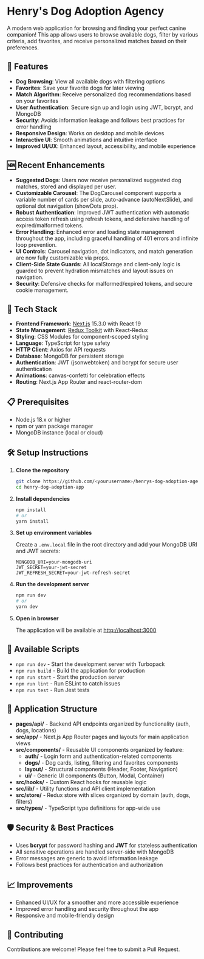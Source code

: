 # Henry's Dog Adoption Agency

A modern web application for browsing and finding your perfect canine companion! This app allows users to browse available dogs, filter by various criteria, add favorites, and receive personalized matches based on their preferences.

## 🐶 Features

- **Dog Browsing**: View all available dogs with filtering options
- **Favorites**: Save your favorite dogs for later viewing
- **Match Algorithm**: Receive personalized dog recommendations based on your favorites
- **User Authentication**: Secure sign up and login using JWT, bcrypt, and MongoDB
- **Security**: Avoids information leakage and follows best practices for error handling
- **Responsive Design**: Works on desktop and mobile devices
- **Interactive UI**: Smooth animations and intuitive interface
- **Improved UI/UX**: Enhanced layout, accessibility, and mobile experience

## 🆕 Recent Enhancements

- **Suggested Dogs**: Users now receive personalized suggested dog matches, stored and displayed per user.
- **Customizable Carousel**: The DogCarousel component supports a variable number of cards per slide, auto-advance (autoNextSlide), and optional dot navigation (showDots prop).
- **Robust Authentication**: Improved JWT authentication with automatic access token refresh using refresh tokens, and defensive handling of expired/malformed tokens.
- **Error Handling**: Enhanced error and loading state management throughout the app, including graceful handling of 401 errors and infinite loop prevention.
- **UI Controls**: Carousel navigation, dot indicators, and match generation are now fully customizable via props.
- **Client-Side State Guards**: All localStorage and client-only logic is guarded to prevent hydration mismatches and layout issues on navigation.
- **Security**: Defensive checks for malformed/expired tokens, and secure cookie management.

## 🚀 Tech Stack

- **Frontend Framework**: [Next.js](https://nextjs.org/) 15.3.0 with React 19
- **State Management**: [Redux Toolkit](https://redux-toolkit.js.org/) with React-Redux
- **Styling**: CSS Modules for component-scoped styling
- **Language**: TypeScript for type safety
- **HTTP Client**: Axios for API requests
- **Database**: MongoDB for persistent storage
- **Authentication**: JWT (jsonwebtoken) and bcrypt for secure user authentication
- **Animations**: canvas-confetti for celebration effects
- **Routing**: Next.js App Router and react-router-dom

## 📋 Prerequisites

- Node.js 18.x or higher
- npm or yarn package manager
- MongoDB instance (local or cloud)

## 🛠️ Setup Instructions

1. **Clone the repository**

   ```bash
   git clone https://github.com/<yourusername>/henrys-dog-adoption-agency.git
   cd henry-dog-adoption-app
   ```

2. **Install dependencies**

   ```bash
   npm install
   # or
   yarn install
   ```

3. **Set up environment variables**

   Create a `.env.local` file in the root directory and add your MongoDB URI and JWT secrets:

   ```env
   MONGODB_URI=your-mongodb-uri
   JWT_SECRET=your-jwt-secret
   JWT_REFRESH_SECRET=your-jwt-refresh-secret
   ```

4. **Run the development server**

   ```bash
   npm run dev
   # or
   yarn dev
   ```

5. **Open in browser**

   The application will be available at [http://localhost:3000](http://localhost:3000)

## 🔧 Available Scripts

- `npm run dev` - Start the development server with Turbopack
- `npm run build` - Build the application for production
- `npm run start` - Start the production server
- `npm run lint` - Run ESLint to catch issues
- `npm run test` - Run Jest tests

## 📱 Application Structure

- **pages/api/** - Backend API endpoints organized by functionality (auth, dogs, locations)
- **src/app/** - Next.js App Router pages and layouts for main application views
- **src/components/** - Reusable UI components organized by feature:
  - **auth/** - Login form and authentication-related components
  - **dogs/** - Dog cards, listing, filtering and favorites components
  - **layout/** - Structural components (Header, Footer, Navigation)
  - **ui/** - Generic UI components (Button, Modal, Container)
- **src/hooks/** - Custom React hooks for reusable logic
- **src/lib/** - Utility functions and API client implementation
- **src/store/** - Redux store with slices organized by domain (auth, dogs, filters)
- **src/types/** - TypeScript type definitions for app-wide use

## 🛡️ Security & Best Practices

- Uses **bcrypt** for password hashing and **JWT** for stateless authentication
- All sensitive operations are handled server-side with MongoDB
- Error messages are generic to avoid information leakage
- Follows best practices for authentication and authorization

## 📈 Improvements

- Enhanced UI/UX for a smoother and more accessible experience
- Improved error handling and security throughout the app
- Responsive and mobile-friendly design

## 🤝 Contributing

Contributions are welcome! Please feel free to submit a Pull Request.
